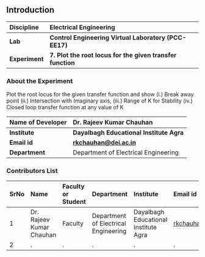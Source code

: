 ## Introduction


<b>Discipline | <b>Electrical Engineering 
:--|:--|
<b> Lab | <b> Control Engineering Virtual Laboratory (PCC-EE17)
<b> Experiment|     <b> 7. Plot the root locus for the given transfer function

### About the Experiment 

Plot the root locus for the given transfer function and show
(i.) Break away point
(ii.) Intersection with Imaginary axis,
(iii.) Range of K for Stability
(iv.) Closed loop transfer function at any value of K

<b>Name of Developer | <b> Dr. Rajeev Kumar Chauhan 
:--|:--|
<b> Institute | <b>  Dayalbagh Educational Institute Agra 
<b> Email id|     <b>  rkchauhan@dei.ac.in 
<b> Department |  Department of Electrical Engineering 

### Contributors List

SrNo | Name | Faculty or Student | Department| Institute | Email id
:--|:--|:--|:--|:--|:--|
1 | Dr. Rajeev Kumar Chauhan | Faculty | Department of Electrical Engineering | Dayalbagh Educational Institute Agra | rkchauhan@dei.ac.in
2 | . | . | . | . | .
